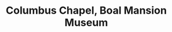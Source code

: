 ---
layout: repo
title: "Columbus Chapel, Boal Mansion Museum"
id: 13213
permalink: repos/13213/
---